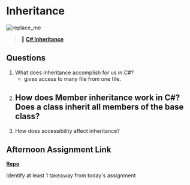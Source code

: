 # Inheritance

![replace_me](https://codeworks.blob.core.windows.net/public/assets/img/illustrations/placeholder.svg)

> **📖 [C# Inheritance](https://codeworksacademy.com/fs-student-guide/resources/wk10/04-Inheritance)**

## Questions

1. What does Inheritance accomplish for us in C#?
    - gives access to many file from one file.
2. How does Member inheritance work in C#? Does a class inherit all members of the base class?
    - 
3. How does accessibility affect inheritance?

## Afternoon Assignment Link

**[Repo](https://github.com/Parker-ward/allSpicy)**

Identify at least 1 takeaway from today's assignment
